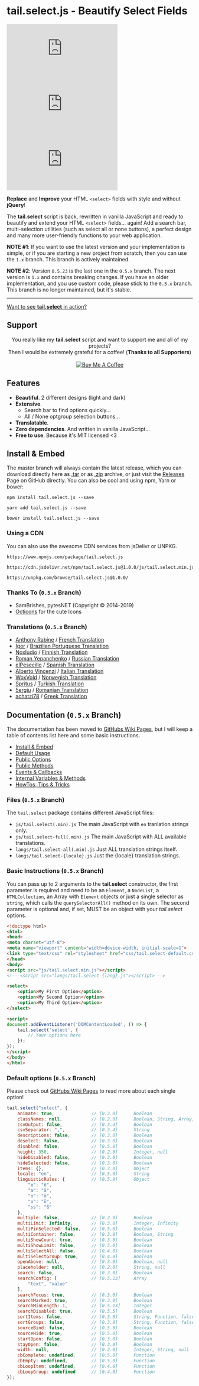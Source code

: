 tail.select.js - Beautify Select Fields
====================================

![npm](https://img.shields.io/npm/v/tail.select.js?style=flat-square)
![npm](https://img.shields.io/npm/dw/tail.select.js?style=flat-square)
![NPM](https://img.shields.io/npm/l/tail.select.js?style=flat-square)

**Replace** and **Improve** your HTML `<select>` fields with style and without **jQuery**!

The **tail.select** script is back, rewritten in vanilla JavaScript and ready to beautify and extend your HTML `<select>` fields... again! Add a search bar, multi-selection utilities (such as select all or none buttons), a perfect design and many more user-friendly functions to your web application.

**NOTE #1**: If you want to use the latest version and your implementation is simple, or if you are starting a new project from scratch, then you can use the `1.x` branch. This branch is actively maintained.

**NOTE #2**: Version `0.5.23` is the last one in the `0.5.x` branch. The next version is `1.x` and contains breaking changes. If you have an older implementation, and you use custom code, please stick to the `0.5.x` branch. This branch is no longer maintained, but it's stable.

----------------------------

[Want to see **tail.select** in action?](https://getbutterfly.com/tail-select/)

Support
-------
<p style="text-align: center">
    You really like my <b>tail.select</b> script and want to support me and all of my projects?<br>
    Then I would be extremely grateful for a coffee! (<b>Thanks to all Supporters</b>)<br><br>
    <a href="https://www.buymeacoffee.com/wolffe"><img src="https://www.buymeacoffee.com/assets/img/custom_images/orange_img.png" alt="Buy Me A Coffee"></a>
</p>

Features
--------
-   **Beautiful**. 2 different designs (light and dark)
-   **Extensive**.
    -   Search bar to find options quickly...
    -   All / None optgroup selection buttons...
-   **Translatable**.
-   **Zero dependencies**. And written in vanilla JavaScript...
-   **Free to use**. Because it's MIT licensed <3

Install & Embed
---------------
The master branch will always contain the latest release, which you can download directly here
as [.tar](https://github.com/wolffe/tail.select.js/tarball/master) or as [.zip](https://github.com/wolffe/tail.select.js/zipball/master)
archive, or just visit the [Releases](https://github.com/wolffe/tail.select.js/releases) Page
on GitHub directly. You can also be cool and using npm, Yarn or bower:

```markup
npm install tail.select.js --save
```

```markup
yarn add tail.select.js --save
```

```markup
bower install tail.select.js --save
```

### Using a CDN
You can also use the awesome CDN services from jsDelivr or UNPKG.

```markup
https://www.npmjs.com/package/tail.select.js
```

```markup
https://cdn.jsdelivr.net/npm/tail.select.js@1.0.0/js/tail.select.min.js
```

```markup
https://unpkg.com/browse/tail.select.js@1.0.0/
```

### Thanks To (`0.5.x` Branch)
-   SamBrishes, pytesNET (Copyright &copy; 2014-2019) 
-   [Octicons](https://octicons.github.com/) for the cute Icons

### Translations (`0.5.x` Branch)
-   [Anthony Rabine](https://github.com/arabine) / [French Translation](https://github.com/wolffe/tail.select.js/issues/11)
-   [Igor](https://github.com/igorcm) / [Brazilian Portuguese Translation](https://github.com/wolffe/tail.select.js/pull/34)
-   [Noxludio](https://github.com/noxludio) / [Finnish Translation](https://github.com/wolffe/tail.select.js/pull/35)
-   [Roman Yepanchenko](https://github.com/tizis) / [Russian Translation](https://github.com/wolffe/tail.select.js/issues/38)
-   [elPesecillo](https://github.com/elPesecillo) / [Spanish Translation](https://github.com/wolffe/tail.select.js/issues/41)
-   [Alberto Vincenzi](https://github.com/albertovincenzi) / [Italian Translation](https://github.com/wolffe/tail.select.js/issues/43)
-   [WoxVold](https://github.com/woxwold) / [Norwegish Translation](https://github.com/wolffe/tail.select.js/issues/45)
-   [Spritus](https://github.com/spritus) / [Turkish Translation](https://github.com/wolffe/tail.select.js/issues/48)
-   [5ergiu](https://github.com/5ergiu) / [Romanian Translation](https://github.com/wolffe/tail.select.js/issues/10)
-   [achatzi78](https://github.com/achatzi78) / [Greek Translation](https://github.com/wolffe/tail.select.js/issues/8)

Documentation (`0.5.x` Branch)
-------------
The documentation has been moved to [GitHubs Wiki Pages](https://github.com/wolffe/tail.select.js/wiki),
but I will keep a table of contents list here and some basic instructions.

-   [Install & Embed](https://www.github.com/wolffe/tail.select.js/wiki/instructions)
-   [Default Usage](https://www.github.com/wolffe/tail.select.js/wiki/default-usage)
-   [Public Options](https://www.github.com/wolffe/tail.select.js/wiki/public-options)
-   [Public Methods](https://www.github.com/wolffe/tail.select.js/wiki/public-methods)
-   [Events & Callbacks](https://www.github.com/wolffe/tail.select.js/wiki/events-callbacks)
-   [Internal Variables & Methods](https://www.github.com/wolffe/tail.select.js/wiki/internal)
-   [HowTos, Tips & Tricks](https://www.github.com/wolffe/tail.select.js/wiki/How-Tos)

### Files (`0.5.x` Branch)
The `tail.select` package contains different JavaScript files:

-   `js/tail.select(.min).js` The main JavaScript with `en` tranlation strings only.
-   `js/tail.select-full(.min).js` The main JavaScript with ALL available translations.
-   `langs/tail.select-all(.min).js` Just ALL translation strings itself.
-   `langs/tail.select-{locale}.js` Just the {locale} translation strings.

### Basic Instructions (`0.5.x` Branch)
You can pass up to 2 arguments to the **tail.select** constructor, the first parameter is required
and need to be an `Element`, a `NodeList`, a `HTMLCollection`, an Array with `Element` objects or
just a single selector as `string`, which calls the `querySelectorAll()` method on its own. The
second parameter is optional and, if set, MUST be an object with your *tail.select* options.

```html
<!doctype html>
<html>
<head>
<meta charset="utf-8">
<meta name="viewport" content="width=device-width, initial-scale=1">
<link type="text/css" rel="stylesheet" href="css/tail.select-default.css">
</head>
<body>
<script src="js/tail.select.min.js"></script>
<!-- <script src="langs/tail.select-{lang}.js"></script> -->

<select>
    <option>My First Option</option>
    <option>My Second Option</option>
    <option>My Third Option</option>
</select>

<script>
document.addEventListener('DOMContentLoaded', () => {
    tail.select('select', {
        // Your options here
    });
});
</script>
</body>
</html>
```

### Default options (`0.5.x` Branch)
Please check out [GitHubs Wiki Pages](https://github.com/wolffe/tail.select.js/wiki) to read more
about each single option!

```javascript
tail.select("select", {
    animate: true,              // [0.3.0]      Boolean
    classNames: null,           // [0.2.0]      Boolean, String, Array, null
    csvOutput: false,           // [0.3.4]      Boolean
    csvSeparator: ",",          // [0.3.4]      String
    descriptions: false,        // [0.3.0]      Boolean
    deselect: false,            // [0.3.0]      Boolean
    disabled: false,            // [0.5.0]      Boolean
    height: 350,                // [0.2.0]      Integer, null
    hideDisabled: false,        // [0.3.0]      Boolean
    hideSelected: false,        // [0.3.0]      Boolean
    items: {},                  // [0.3.0]      Object
    locale: "en",               // [0.5.0]      String
    linguisticRules: {          // [0.5.9]      Object
        "е": "ё",
        "a": "ä",
        "o": "ö",
        "u": "ü",
        "ss": "ß"
    },
    multiple: false,            // [0.2.0]      Boolean
    multiLimit: Infinity,       // [0.3.0]      Integer, Infinity
    multiPinSelected: false,    // [0.5.0]      Boolean
    multiContainer: false,      // [0.3.0]      Boolean, String
    multiShowCount: true,       // [0.3.0]      Boolean
    multiShowLimit: false,      // [0.5.0]      Boolean
    multiSelectAll: false,      // [0.4.0]      Boolean
    multiSelectGroup: true,     // [0.4.0]      Boolean
    openAbove: null,            // [0.3.0]      Boolean, null
    placeholder: null,          // [0.2.0]      String, null
    search: false,              // [0.3.0]      Boolean
    searchConfig: [             // [0.5.13]     Array
        "text", "value"
    ],
    searchFocus: true,          // [0.3.0]      Boolean
    searchMarked: true,         // [0.3.0]      Boolean
    searchMinLength: 1,         // [0.5.13]     Integer
    searchDisabled: true,       // [0.5.5]      Boolean
    sortItems: false,           // [0.3.0]      String, Function, false
    sortGroups: false,          // [0.3.0]      String, Function, false
    sourceBind: false,          // [0.5.0]      Boolean
    sourceHide: true,           // [0.5.0]      Boolean
    startOpen: false,           // [0.3.0]      Boolean
    stayOpen: false,            // [0.3.0]      Boolean
    width: null,                // [0.2.0]      Integer, String, null
    cbComplete: undefined,      // [0.5.0]      Function
    cbEmpty: undefined,         // [0.5.0]      Function
    cbLoopItem: undefined,      // [0.4.0]      Function
    cbLoopGroup: undefined      // [0.4.0]      Function
});
```
